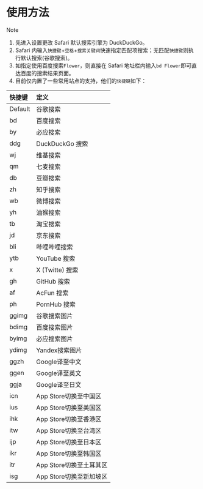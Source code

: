 # 使用方法
> [!NOTE]
> 1. 先进入设置更改 Safari 默认搜索引擎为 DuckDuckGo。
> 2. Safari 内输入`快捷键`+`空格`+`搜索关键词`快速指定匹配项搜索；无匹配`快捷键`则执行默认搜索(谷歌搜索)。
> 3. 如指定使用百度搜索`Flower`，则直接在 Safari 地址栏内输入`bd Flower`即可直达百度的搜索结果页面。
> 4. 目前仅内置了一些常用站点的支持，他们的`快捷键`如下：

| 快捷键   | 定义 |  
| :------ | :--- |  
| Default | 谷歌搜索 |
| bd      | 百度搜索 |  
| by      | 必应搜索 |
| ddg     | DuckDuckGo 搜索 |
| wj      | 维基搜索 |
| qm      | 七麦搜索 |
| db      | 豆瓣搜索 |
| zh      | 知乎搜索 |
| wb      | 微博搜索 |
| yh      | 油猴搜索 |
| tb      | 淘宝搜索 |
| jd      | 京东搜索 |
| bli     | 哔哩哔哩搜索 |
| ytb     | YouTube 搜索 |
| x       | X (Twitte) 搜索 |
| gh      | GitHub 搜索 |
| af      | AcFun 搜索 |
| ph      | PornHub 搜索 |
| ggimg   | 谷歌搜索图片 |
| bdimg   | 百度搜索图片 |
| byimg   | 必应搜索图片 |
| ydimg   | Yandex搜索图片 |
| ggzh    | Google译至中文 |
| ggen    | Google译至英文 |
| ggja    | Google译至日文 |
| icn     | App Store切换至中国区 |
| ius     | App Store切换至美国区 |
| ihk     | App Store切换至香港区 |
| itw     | App Store切换至台湾区 |
| ijp     | App Store切换至日本区 |
| ikr     | App Store切换至韩国区 |
| itr     | App Store切换至土耳其区 |
| isg     | App Store切换至新加坡区 |

